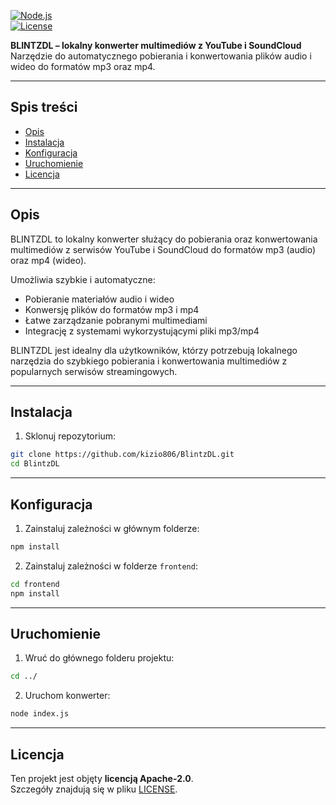 [![Node.js](https://img.shields.io/badge/Node.js-18.x-green?logo=node.js)](https://nodejs.org)  
[![License](https://img.shields.io/badge/license-Apache-lightgrey)](LICENSE)

**BLINTZDL – lokalny konwerter multimediów z YouTube i SoundCloud**  
Narzędzie do automatycznego pobierania i konwertowania plików audio i wideo do formatów mp3 oraz mp4.

---

## Spis treści

- [Opis](#opis)  
- [Instalacja](#instalacja)  
- [Konfiguracja](#konfiguracja)  
- [Uruchomienie](#uruchomienie)  
- [Licencja](#licencja)  

---

## Opis

BLINTZDL to lokalny konwerter służący do pobierania oraz konwertowania multimediów z serwisów YouTube i SoundCloud do formatów mp3 (audio) oraz mp4 (wideo).

Umożliwia szybkie i automatyczne:  
- Pobieranie materiałów audio i wideo  
- Konwersję plików do formatów mp3 i mp4  
- Łatwe zarządzanie pobranymi multimediami  
- Integrację z systemami wykorzystującymi pliki mp3/mp4

BLINTZDL jest idealny dla użytkowników, którzy potrzebują lokalnego narzędzia do szybkiego pobierania i konwertowania multimediów z popularnych serwisów streamingowych.

---

## Instalacja

1. Sklonuj repozytorium:  
```bash
git clone https://github.com/kizio806/BlintzDL.git
cd BlintzDL
```

---

## Konfiguracja

1. Zainstaluj zależności w głównym folderze:
```bash
npm install
```
2. Zainstaluj zależności w folderze ``frontend``:
```bash
cd frontend
npm install
```

---

## Uruchomienie
1. Wruć do głównego folderu projektu:
```bash
cd ../
```
2. Uruchom konwerter:
```bash
node index.js
```

---

## Licencja

Ten projekt jest objęty **licencją Apache-2.0**.   
Szczegóły znajdują się w pliku [LICENSE](./LICENSE).


